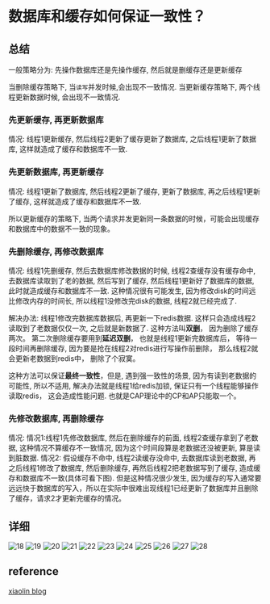 # 数据库和缓存如何保证一致性？

## 总结

一般策略分为: 先操作数据库还是先操作缓存, 然后就是删缓存还是更新缓存

当删除缓存策略下, 当`读写`并发时候,会出现不一致情况.
当更新缓存策略下, 两个线程更新数据时候, 会出现不一致情况.

### 先更新缓存, 再更新数据库

情况: 线程1更新缓存, 然后线程2更新了缓存更新了数据库, 之后线程1更新了数据库, 这样就造成了缓存和数据库不一致.

### 先更新数据库, 再更新缓存

情况: 线程1更新了数据库, 然后线程2更新了缓存, 更新了数据库, 再之后线程1更新了缓存, 这样就造成了缓存和数据库不一致.

所以更新缓存的策略下, 当两个请求并发更新同一条数据的时候，可能会出现缓存和数据库中的数据不一致的现象。

### 先删除缓存, 再修改数据库

情况: 线程1先删缓存, 然后去数据库修改数据的时候, 线程2查缓存没有缓存命中, 去数据库读取到了老的数据, 然后写到了缓存, 然后线程1更新好了数据库的数据, 此时就造成缓存和数据库不一致.
这种情况很有可能发生, 因为修改disk的时间远比修改内存的时间长, 所以线程1没修改完disk的数据, 线程2就已经完成了.

解决办法: 线程1修改完数据库数据后, 再更新一下redis数据. 这样只会造成线程2读取到了老数据仅仅一次, 之后就是新数据了. 这种方法叫**双删**， 因为删除了缓存两次。 第二次删除缓存要用到**延迟双删**， 也就是线程1更新完数据库后， 等待一段时间再删除缓存, 因为要是抢在线程2对redis进行写操作前删除， 那么线程2就会更新老数据到redis中， 删除了个寂寞。

这种方法可以保证**最终一致性**，但是, 遇到强一致性的场景, 因为有读到老数据的可能性, 所以不适用, 解决办法就是线程1给redis加锁, 保证只有一个线程能够操作读取redis， 这会造成性能问题. 也就是CAP理论中的CP和AP只能取一个。

### 先修改数据库, 再删除缓存

情况:
情况1:线程1先修改数据库, 然后在删除缓存的前面, 线程2查缓存拿到了老数据, 这种情况不算缓存不一致情况, 因为这个时间段算是老数据还没被更新, 算是读到脏数据.
情况2: 假设缓存不命中, 线程2读缓存没命中, 去数据库读到老数据, 再之后线程1修改了数据库, 然后删除缓存, 再然后线程2把老数据写到了缓存, 造成缓存和数据库不一致(具体可看下图). 但是这种情况很少发生, 因为缓存的写入通常要远远快于数据库的写入，所以在实际中很难出现线程1已经更新了数据库并且删除了缓存，请求2才更新完缓存的情况。


## 详细

![18](../Image/Piecemeal_Knowledge/18.png)
![19](../Image/Piecemeal_Knowledge/19.png)
![20](../Image/Piecemeal_Knowledge/20.png)
![21](../Image/Piecemeal_Knowledge/21.png)
![22](../Image/Piecemeal_Knowledge/22.png)
![23](../Image/Piecemeal_Knowledge/23.png)
![24](../Image/Piecemeal_Knowledge/24.png)
![25](../Image/Piecemeal_Knowledge/25.png)
![26](../Image/Piecemeal_Knowledge/26.png)
![27](../Image/Piecemeal_Knowledge/27.png)
![28](../Image/Piecemeal_Knowledge/28.png)

## reference

[xiaolin blog](https://mp.weixin.qq.com/s/sh-pEcDd9l5xFHIEN87sDA)
